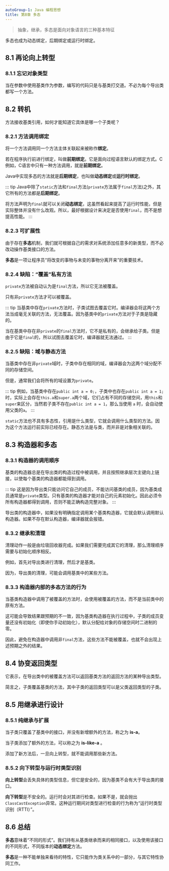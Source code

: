 ```yaml
---
autoGroup-1: Java 编程思想
title: 第8章 多态
---
```


> 抽象，继承，多态是面向对象语言的三种基本特征

多态也成为动态绑定，后期绑定或运行时绑定。

## 8.1 再论向上转型
### 8.1.1 忘记对象类型
当在参数中使用基类作为参数，编写的代码只是与基类打交道。不必为每个导出类都写一个方法。

## 8.2 转机
方法接收基类引用，如何才能知道它具体是哪一个子类呢？
### 8.2.1 方法调用绑定
将一个方法调用同一个方法主体关联起来被称作**绑定**。

若在程序执行前进行绑定，叫做**前期绑定**。它是面向过程语言默认的绑定方式。C例如，C语言中只有一种方法调用，就是**前期绑定**。

Java中实现多态的方法就是**后期绑定**，也叫做**动态绑定**或**运行时绑定**。

::: tip
Java中除了`static`方法和`final`方法(`private`方法属于`final`方法)之外，其它所有的方法都是**后期绑定**。

将方法声明为`final`就可以关闭**动态绑定**，这虽然看起来提高了运行时性能，但是实际整体并没有什么改观。所以，最好根据设计来决定是否使用`final`，而不是想提高性能。
:::

### 8.2.3 可扩展性
由于存在**多态**机制，我们就可根据自己的需求对系统添加任意多的新类型，而不必改动操作基类接口的方法。

**多态**是一项让程序员“将改变的事物与未变的事物分离开来”的重要技术。

### 8.2.4 缺陷：“覆盖”私有方法
`private`方法被自动认为是`final`方法，所以它无法被覆盖。

只有非`private`方法才可以被覆盖。

::: tip
当基类中存在`private`方法时，子类试图去覆盖它时。编译器会将这两个方法当成毫无关联的方法，无法覆盖。因为基类中的`private`方法对于子类是隐藏的。

当在基类中存在非`private`的`final`方法时，它不是私有的，会继承给子类。但是由于它是`final`的，所以试图去覆盖它时，编译器就无法通过。
:::

### 8.2.5 缺陷：域与静态方法
当基类中存在非`private`域时，子类中存在相同的域，编译器会为这两个域分配不同的存储空间。

但是，通常我们会将所有的域设置为`private`。

::: tip
例如，当基类中存在`public int a = 0;`，子类中也存在`public int a = 1;`时，实际上会存在`this.a`和`super.a`两个域，它们占有不同的存储空间，用`this`和`super`来区分，当然若子类不存在`public int a = 1`，那么当使用 `a` 时，会自动使用父类的`a`。
:::

`static`方法也不具有多态性，引用是什么类型，它就会调用什么类型的方法。因为这个方法运行前实际已经存在。静态方法是与类，而并非是对象相关联的。


## 8.3 构造器和多态

### 8.3.1 构造器的调用顺序
基类的构造器总是在导出类的构造过程中被调用，并且按照继承层次主键向上链接，以使每个基类的构造器都能得到调用。

::: tip
这是因为导出类只能访问它自己的成员，不能访问基类的成员，因为基类成员通常是`private`类型。只有基类的构造器才能对自己的元素初始化。因此必须令所有构造器都得到调用，否则不能正确构造完整对象。
:::

导出类的构造器中，如果没有明确指定调用某个基类构造器，它就会默认调用默认构造器。如果不存在默认构造器，编译器就会报错。

### 8.3.2 继承和清理
清理动作一般是由垃圾回收器完成。如果我们需要完成其它的清理，那么清理顺序需要与初始化顺序相反。

例如，首先对导出类进行清理，然后才是基类。

因为，导出类的清理，可能会调用基类中的某些方法。

### 8.3.3 构造器内部的多态方法的行为
当基类构造器中调用了被覆盖的方法时，会使用被覆盖的方法，而不是当前类中的原有方法。

这可能会导致结果跟预期的不一致，因为基类构造器在执行过程中，子类的成员变量还没有初始化（即使你手动初始化），默认分配给对象的存储空间时二进制的零。

因此，避免在构造器中调用非`final`方法，这些方法不能被覆盖，也就不会出现上述预期之外的结果。

## 8.4 协变返回类型
它表示，在导出类中的被覆盖方法可以返回基类方法的返回方法的某种导出类型。

简言之，子类覆盖基类的方法，其中子类的返回类型可以是父类返回类型的子类。

## 8.5 用继承进行设计
### 8.5.1 纯继承与扩展
当子类只覆盖了基类中的接口，并没有新增额外的方法，称之为 **is-a**。

当子类添加了额外的方法，可以称之为 **is-like-a** 。

添加了新方法后，一旦向上转型，就不能调用那些新方法。

### 8.5.2 向下转型与运行时类型识别
**向上转型**会丢失具体的类型信息，但它是安全的，因为基类不会有大于导出类的接口。

**向下转型**是不安全的。运行时会对其进行检查。如果不是，就会抛出`ClassCastException`异常。这种运行期间对类型进行检查的行为称为“运行时类型识别（RTTI）”。

## 8.6 总结
**多态**意味着“不同的形式”。我们持有从基类继承而来的相同接口，以及使用该接口的不同形式，不同版本的**动态绑定**方法。

**多态**是一种不能单独来看待的特性，它只能作为类关系中的一部分，与其它特性协同工作。

